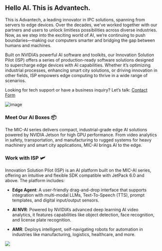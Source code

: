 ## Hello AI. This is Advantech.

This is Advantech, a leading innovator in IPC solutions, spanning from servers to edge devices. Over the decades, we've worked together with our partners and users to unlock limitless possibilities across diverse industries. Now, as we step into the exciting world of AI, we’re continuing to push boundaries—making our computers smarter and bridging the gap between humans and machines.

Built on NVIDIA’s powerful AI software and toolkits, our Innovation Solution Pilot (ISP) offers a series of production-ready software solutions designed to supercharge edge devices with AI capabilities. Whether it’s optimizing industrial processes, enhancing smart city solutions, or driving innovation in other fields, ISP empowers edge computing to thrive in a wide range of scenarios.

Looking for tech support or have a business inquiry? Let’s talk: [Contact Form](https://www.advantech.com/en/form/2bcb7004-44e9-4e70-9ef0-520f326e6141?callback=f51f1493-33ae-43e5-8172-cb8055499ec1)

![image](https://github.com/user-attachments/assets/6b600216-7ef6-468c-9379-e8dc0aa943dc)

### Meet Our AI Boxes 📦

The MIC-AI series delivers compact, industrial-grade edge AI solutions powered by NVIDIA Jetson for high GPU performance. From video analytics in safety, transportation, and manufacturing to rugged systems for heavy machinery and smart city applications, MIC-AI brings AI to the edge.

### Work with ISP 🛩️

Innovation Solution Pilot (ISP) is an AI platform built on the MIC-AI series, offering an intuitive and flexible SDK compatible with JetPack 6.0 and above. The platform includes:

- **Edge Agent**: A user-friendly drag-and-drop interface that supports integration with multi-modal LLMs, Text-To-Speech (TTS), prompt templates, and digital input/output sensors.

- **AI NVR**: Powered by NVIDIA’s advanced deep learning AI video analytics, it features capabilities like object detection, face recognition, and license plate recognition.

- **AMR**: Deploys intelligent, self-navigating robots for automation in industries like manufacturing, logistics, healthcare, and more.

![](https://komarev.com/ghpvc/?username=chunyu1021&style=pixel)
